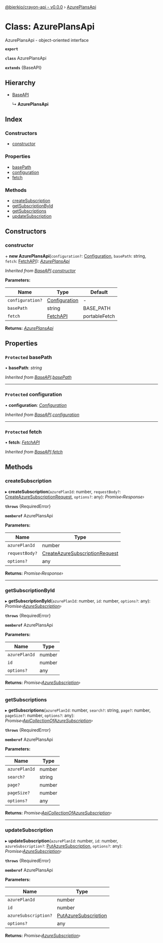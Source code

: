 [@bjerkio/crayon-api - v0.0.0](../README.md) › [AzurePlansApi](azureplansapi.md)

# Class: AzurePlansApi

AzurePlansApi - object-oriented interface

**`export`** 

**`class`** AzurePlansApi

**`extends`** {BaseAPI}

## Hierarchy

* [BaseAPI](baseapi.md)

  ↳ **AzurePlansApi**

## Index

### Constructors

* [constructor](azureplansapi.md#constructor)

### Properties

* [basePath](azureplansapi.md#protected-basepath)
* [configuration](azureplansapi.md#protected-configuration)
* [fetch](azureplansapi.md#protected-fetch)

### Methods

* [createSubscription](azureplansapi.md#createsubscription)
* [getSubscriptionById](azureplansapi.md#getsubscriptionbyid)
* [getSubscriptions](azureplansapi.md#getsubscriptions)
* [updateSubscription](azureplansapi.md#updatesubscription)

## Constructors

###  constructor

\+ **new AzurePlansApi**(`configuration?`: [Configuration](configuration.md), `basePath`: string, `fetch`: [FetchAPI](../interfaces/fetchapi.md)): *[AzurePlansApi](azureplansapi.md)*

*Inherited from [BaseAPI](baseapi.md).[constructor](baseapi.md#constructor)*

**Parameters:**

Name | Type | Default |
------ | ------ | ------ |
`configuration?` | [Configuration](configuration.md) | - |
`basePath` | string |  BASE_PATH |
`fetch` | [FetchAPI](../interfaces/fetchapi.md) |  portableFetch |

**Returns:** *[AzurePlansApi](azureplansapi.md)*

## Properties

### `Protected` basePath

• **basePath**: *string*

*Inherited from [BaseAPI](baseapi.md).[basePath](baseapi.md#protected-basepath)*

___

### `Protected` configuration

• **configuration**: *[Configuration](configuration.md)*

*Inherited from [BaseAPI](baseapi.md).[configuration](baseapi.md#protected-configuration)*

___

### `Protected` fetch

• **fetch**: *[FetchAPI](../interfaces/fetchapi.md)*

*Inherited from [BaseAPI](baseapi.md).[fetch](baseapi.md#protected-fetch)*

## Methods

###  createSubscription

▸ **createSubscription**(`azurePlanId`: number, `requestBody?`: [CreateAzureSubscriptionRequest](../interfaces/createazuresubscriptionrequest.md), `options?`: any): *Promise‹Response›*

**`throws`** {RequiredError}

**`memberof`** AzurePlansApi

**Parameters:**

Name | Type |
------ | ------ |
`azurePlanId` | number |
`requestBody?` | [CreateAzureSubscriptionRequest](../interfaces/createazuresubscriptionrequest.md) |
`options?` | any |

**Returns:** *Promise‹Response›*

___

###  getSubscriptionById

▸ **getSubscriptionById**(`azurePlanId`: number, `id`: number, `options?`: any): *Promise‹[AzureSubscription](../interfaces/azuresubscription.md)›*

**`throws`** {RequiredError}

**`memberof`** AzurePlansApi

**Parameters:**

Name | Type |
------ | ------ |
`azurePlanId` | number |
`id` | number |
`options?` | any |

**Returns:** *Promise‹[AzureSubscription](../interfaces/azuresubscription.md)›*

___

###  getSubscriptions

▸ **getSubscriptions**(`azurePlanId`: number, `search?`: string, `page?`: number, `pageSize?`: number, `options?`: any): *Promise‹[ApiCollectionOfAzureSubscription](../interfaces/apicollectionofazuresubscription.md)›*

**`throws`** {RequiredError}

**`memberof`** AzurePlansApi

**Parameters:**

Name | Type |
------ | ------ |
`azurePlanId` | number |
`search?` | string |
`page?` | number |
`pageSize?` | number |
`options?` | any |

**Returns:** *Promise‹[ApiCollectionOfAzureSubscription](../interfaces/apicollectionofazuresubscription.md)›*

___

###  updateSubscription

▸ **updateSubscription**(`azurePlanId`: number, `id`: number, `azureSubscription?`: [PutAzureSubscription](../interfaces/putazuresubscription.md), `options?`: any): *Promise‹[AzureSubscription](../interfaces/azuresubscription.md)›*

**`throws`** {RequiredError}

**`memberof`** AzurePlansApi

**Parameters:**

Name | Type |
------ | ------ |
`azurePlanId` | number |
`id` | number |
`azureSubscription?` | [PutAzureSubscription](../interfaces/putazuresubscription.md) |
`options?` | any |

**Returns:** *Promise‹[AzureSubscription](../interfaces/azuresubscription.md)›*
